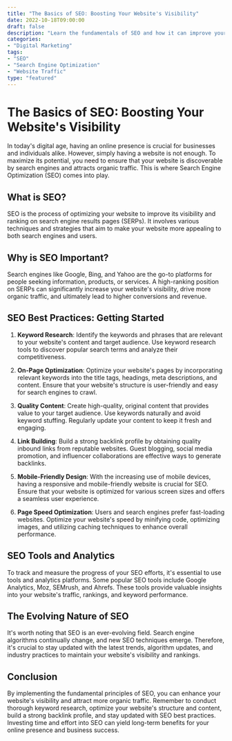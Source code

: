 ```yaml
---
title: "The Basics of SEO: Boosting Your Website's Visibility"
date: 2022-10-18T09:00:00
draft: false
description: "Learn the fundamentals of SEO and how it can improve your website's search engine rankings."
categories:
- "Digital Marketing"
tags:
- "SEO"
- "Search Engine Optimization"
- "Website Traffic"
type: "featured"
---
```


# The Basics of SEO: Boosting Your Website's Visibility

In today's digital age, having an online presence is crucial for businesses and individuals alike. However, simply having a website is not enough. To maximize its potential, you need to ensure that your website is discoverable by search engines and attracts organic traffic. This is where Search Engine Optimization (SEO) comes into play.

## What is SEO?

SEO is the process of optimizing your website to improve its visibility and ranking on search engine results pages (SERPs). It involves various techniques and strategies that aim to make your website more appealing to both search engines and users.

## Why is SEO Important?

Search engines like Google, Bing, and Yahoo are the go-to platforms for people seeking information, products, or services. A high-ranking position on SERPs can significantly increase your website's visibility, drive more organic traffic, and ultimately lead to higher conversions and revenue.

## SEO Best Practices: Getting Started

1. **Keyword Research**: Identify the keywords and phrases that are relevant to your website's content and target audience. Use keyword research tools to discover popular search terms and analyze their competitiveness.

2. **On-Page Optimization**: Optimize your website's pages by incorporating relevant keywords into the title tags, headings, meta descriptions, and content. Ensure that your website's structure is user-friendly and easy for search engines to crawl.

3. **Quality Content**: Create high-quality, original content that provides value to your target audience. Use keywords naturally and avoid keyword stuffing. Regularly update your content to keep it fresh and engaging.

4. **Link Building**: Build a strong backlink profile by obtaining quality inbound links from reputable websites. Guest blogging, social media promotion, and influencer collaborations are effective ways to generate backlinks.

5. **Mobile-Friendly Design**: With the increasing use of mobile devices, having a responsive and mobile-friendly website is crucial for SEO. Ensure that your website is optimized for various screen sizes and offers a seamless user experience.

6. **Page Speed Optimization**: Users and search engines prefer fast-loading websites. Optimize your website's speed by minifying code, optimizing images, and utilizing caching techniques to enhance overall performance.

## SEO Tools and Analytics

To track and measure the progress of your SEO efforts, it's essential to use tools and analytics platforms. Some popular SEO tools include Google Analytics, Moz, SEMrush, and Ahrefs. These tools provide valuable insights into your website's traffic, rankings, and keyword performance.

## The Evolving Nature of SEO

It's worth noting that SEO is an ever-evolving field. Search engine algorithms continually change, and new SEO techniques emerge. Therefore, it's crucial to stay updated with the latest trends, algorithm updates, and industry practices to maintain your website's visibility and rankings.

## Conclusion

By implementing the fundamental principles of SEO, you can enhance your website's visibility and attract more organic traffic. Remember to conduct thorough keyword research, optimize your website's structure and content, build a strong backlink profile, and stay updated with SEO best practices. Investing time and effort into SEO can yield long-term benefits for your online presence and business success.
